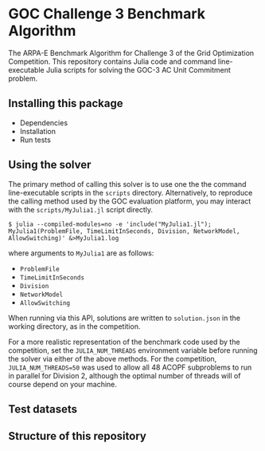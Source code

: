 # GOC Challenge 3 Benchmark Algorithm
The ARPA-E Benchmark Algorithm for Challenge 3 of the Grid Optimization
Competition. This repository contains Julia code and command line-executable
Julia scripts for solving the GOC-3 AC Unit Commitment problem.

## Installing this package
- Dependencies
- Installation
- Run tests

## Using the solver
The primary method of calling this solver is to use one the the
command line-executable scripts in the `scripts` directory.
Alternatively, to reproduce the calling method used by the GOC evaluation
platform, you may interact with the `scripts/MyJulia1.jl` script directly.
```
$ julia --compiled-modules=no -e 'include("MyJulia1.jl"); MyJulia1(ProblemFile, TimeLimitInSeconds, Division, NetworkModel, AllowSwitching)' &>MyJulia1.log
```
where arguments to `MyJulia1` are as follows:
- `ProblemFile`
- `TimeLimitInSeconds`
- `Division`
- `NetworkModel`
- `AllowSwitching`

When running via this API, solutions are written to `solution.json` in the
working directory, as in the competition.

For a more realistic representation of the benchmark code used by the
competition, set the `JULIA_NUM_THREADS` environment variable before
running the solver via either of the above methods. For the competition,
`JULIA_NUM_THREADS=50` was used to allow all 48 ACOPF subproblems to run in
parallel for Division 2, although the optimal number of threads will of course
depend on your machine.

## Test datasets

## Structure of this repository
